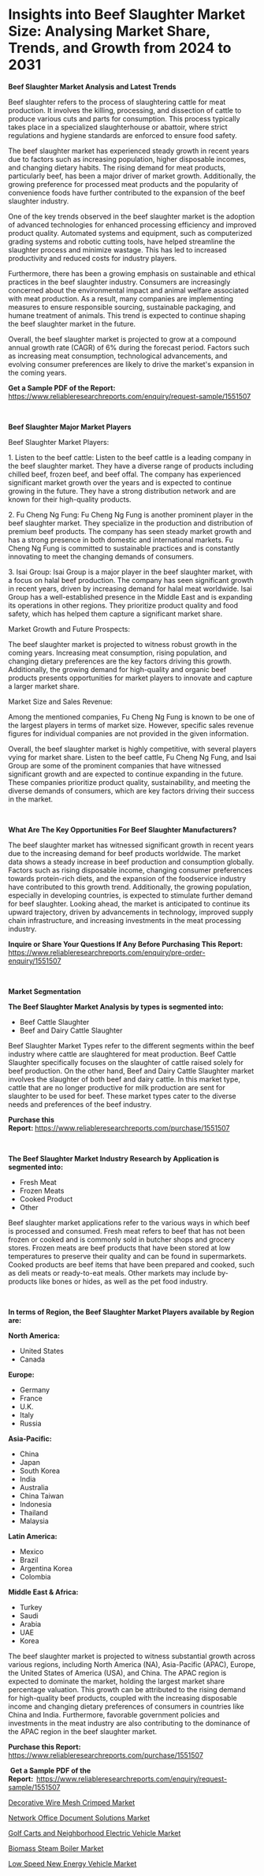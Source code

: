 <p><h1>Insights into Beef Slaughter Market Size: Analysing Market Share, Trends, and Growth from 2024 to 2031</h1></p><p><strong>Beef Slaughter Market Analysis and Latest Trends</strong></p>
<p><p>Beef slaughter refers to the process of slaughtering cattle for meat production. It involves the killing, processing, and dissection of cattle to produce various cuts and parts for consumption. This process typically takes place in a specialized slaughterhouse or abattoir, where strict regulations and hygiene standards are enforced to ensure food safety.</p><p>The beef slaughter market has experienced steady growth in recent years due to factors such as increasing population, higher disposable incomes, and changing dietary habits. The rising demand for meat products, particularly beef, has been a major driver of market growth. Additionally, the growing preference for processed meat products and the popularity of convenience foods have further contributed to the expansion of the beef slaughter industry.</p><p>One of the key trends observed in the beef slaughter market is the adoption of advanced technologies for enhanced processing efficiency and improved product quality. Automated systems and equipment, such as computerized grading systems and robotic cutting tools, have helped streamline the slaughter process and minimize wastage. This has led to increased productivity and reduced costs for industry players.</p><p>Furthermore, there has been a growing emphasis on sustainable and ethical practices in the beef slaughter industry. Consumers are increasingly concerned about the environmental impact and animal welfare associated with meat production. As a result, many companies are implementing measures to ensure responsible sourcing, sustainable packaging, and humane treatment of animals. This trend is expected to continue shaping the beef slaughter market in the future.</p><p>Overall, the beef slaughter market is projected to grow at a compound annual growth rate (CAGR) of 6% during the forecast period. Factors such as increasing meat consumption, technological advancements, and evolving consumer preferences are likely to drive the market's expansion in the coming years.</p></p>
<p><strong>Get a Sample PDF of the Report:&nbsp;</strong> <a href="https://www.reliableresearchreports.com/enquiry/request-sample/1551507">https://www.reliableresearchreports.com/enquiry/request-sample/1551507</a></p>
<p>&nbsp;</p>
<p><strong>Beef Slaughter Major Market Players</strong></p>
<p><p>Beef Slaughter Market Players:</p><p>1. Listen to the beef cattle: Listen to the beef cattle is a leading company in the beef slaughter market. They have a diverse range of products including chilled beef, frozen beef, and beef offal. The company has experienced significant market growth over the years and is expected to continue growing in the future. They have a strong distribution network and are known for their high-quality products.</p><p>2. Fu Cheng Ng Fung: Fu Cheng Ng Fung is another prominent player in the beef slaughter market. They specialize in the production and distribution of premium beef products. The company has seen steady market growth and has a strong presence in both domestic and international markets. Fu Cheng Ng Fung is committed to sustainable practices and is constantly innovating to meet the changing demands of consumers.</p><p>3. Isai Group: Isai Group is a major player in the beef slaughter market, with a focus on halal beef production. The company has seen significant growth in recent years, driven by increasing demand for halal meat worldwide. Isai Group has a well-established presence in the Middle East and is expanding its operations in other regions. They prioritize product quality and food safety, which has helped them capture a significant market share.</p><p>Market Growth and Future Prospects:</p><p>The beef slaughter market is projected to witness robust growth in the coming years. Increasing meat consumption, rising population, and changing dietary preferences are the key factors driving this growth. Additionally, the growing demand for high-quality and organic beef products presents opportunities for market players to innovate and capture a larger market share.</p><p>Market Size and Sales Revenue:</p><p>Among the mentioned companies, Fu Cheng Ng Fung is known to be one of the largest players in terms of market size. However, specific sales revenue figures for individual companies are not provided in the given information.</p><p>Overall, the beef slaughter market is highly competitive, with several players vying for market share. Listen to the beef cattle, Fu Cheng Ng Fung, and Isai Group are some of the prominent companies that have witnessed significant growth and are expected to continue expanding in the future. These companies prioritize product quality, sustainability, and meeting the diverse demands of consumers, which are key factors driving their success in the market.</p></p>
<p>&nbsp;</p>
<p><strong>What Are The Key Opportunities For Beef Slaughter Manufacturers?</strong></p>
<p><p>The beef slaughter market has witnessed significant growth in recent years due to the increasing demand for beef products worldwide. The market data shows a steady increase in beef production and consumption globally. Factors such as rising disposable income, changing consumer preferences towards protein-rich diets, and the expansion of the foodservice industry have contributed to this growth trend. Additionally, the growing population, especially in developing countries, is expected to stimulate further demand for beef slaughter. Looking ahead, the market is anticipated to continue its upward trajectory, driven by advancements in technology, improved supply chain infrastructure, and increasing investments in the meat processing industry.</p></p>
<p><strong>Inquire or Share Your Questions If Any Before Purchasing This Report:</strong> <a href="https://www.reliableresearchreports.com/enquiry/pre-order-enquiry/1551507">https://www.reliableresearchreports.com/enquiry/pre-order-enquiry/1551507</a></p>
<p>&nbsp;</p>
<p><strong>Market Segmentation</strong></p>
<p><strong>The Beef Slaughter Market Analysis by types is segmented into:</strong></p>
<p><ul><li>Beef Cattle Slaughter</li><li>Beef and Dairy Cattle Slaughter</li></ul></p>
<p><p>Beef Slaughter Market Types refer to the different segments within the beef industry where cattle are slaughtered for meat production. Beef Cattle Slaughter specifically focuses on the slaughter of cattle raised solely for beef production. On the other hand, Beef and Dairy Cattle Slaughter market involves the slaughter of both beef and dairy cattle. In this market type, cattle that are no longer productive for milk production are sent for slaughter to be used for beef. These market types cater to the diverse needs and preferences of the beef industry.</p></p>
<p><strong>Purchase this Report:&nbsp;</strong><a href="https://www.reliableresearchreports.com/purchase/1551507">https://www.reliableresearchreports.com/purchase/1551507</a></p>
<p>&nbsp;</p>
<p><strong>The Beef Slaughter Market Industry Research by Application is segmented into:</strong></p>
<p><ul><li>Fresh Meat</li><li>Frozen Meats</li><li>Cooked Product</li><li>Other</li></ul></p>
<p><p>Beef slaughter market applications refer to the various ways in which beef is processed and consumed. Fresh meat refers to beef that has not been frozen or cooked and is commonly sold in butcher shops and grocery stores. Frozen meats are beef products that have been stored at low temperatures to preserve their quality and can be found in supermarkets. Cooked products are beef items that have been prepared and cooked, such as deli meats or ready-to-eat meals. Other markets may include by-products like bones or hides, as well as the pet food industry.</p></p>
<p>&nbsp;</p>
<p><strong>In terms of Region, the Beef Slaughter Market Players available by Region are:</strong></p>
<p>
    <p> <strong> North America: </strong>
        <ul>
            <li>United States</li>
            <li>Canada</li>
        </ul>
        </p> 
    <p> <strong> Europe: </strong>
        <ul>
            <li>Germany</li>
            <li>France</li>
            <li>U.K.</li>
            <li>Italy</li>
            <li>Russia</li>
        </ul>
        </p> 
    <p> <strong> Asia-Pacific: </strong>
        <ul>
            <li>China</li>
            <li>Japan</li>
            <li>South Korea</li>
            <li>India</li>
            <li>Australia</li>
            <li>China Taiwan</li>
            <li>Indonesia</li>
            <li>Thailand</li>
            <li>Malaysia</li>
        </ul>
        </p> 
    <p> <strong> Latin America: </strong>
        <ul>
            <li>Mexico</li>
            <li>Brazil</li>
            <li>Argentina Korea</li>
            <li>Colombia</li>
        </ul>
        </p> 
    <p> <strong> Middle East & Africa: </strong>
        <ul>
            <li>Turkey</li>
            <li>Saudi</li>
            <li>Arabia</li>
            <li>UAE</li>
            <li>Korea</li>
        </ul>
    </p>
    </p>
<p><p>The beef slaughter market is projected to witness substantial growth across various regions, including North America (NA), Asia-Pacific (APAC), Europe, the United States of America (USA), and China. The APAC region is expected to dominate the market, holding the largest market share percentage valuation. This growth can be attributed to the rising demand for high-quality beef products, coupled with the increasing disposable income and changing dietary preferences of consumers in countries like China and India. Furthermore, favorable government policies and investments in the meat industry are also contributing to the dominance of the APAC region in the beef slaughter market.</p></p>
<p><strong>Purchase this Report: </strong><a href="https://www.reliableresearchreports.com/purchase/1551507">https://www.reliableresearchreports.com/purchase/1551507</a></p>
<p>&nbsp;<strong>Get a Sample PDF of the Report:&nbsp;&nbsp;</strong><a href="https://www.reliableresearchreports.com/enquiry/request-sample/1551507">https://www.reliableresearchreports.com/enquiry/request-sample/1551507</a></p>
<p><strong></strong></p>
<p><p><a href="https://medium.com/@vanessachurchill767/decorative-wire-mesh-crimped-market-insight-market-trends-growth-forecasted-from-2024-to-2031-e0e102f9201b">Decorative Wire Mesh Crimped Market</a></p><p><a href="https://medium.com/@vanessachurchill767/network-office-document-solutions-market-size-market-outlook-and-market-forecast-2024-to-2031-b0bf8cd6a27d">Network Office Document Solutions Market</a></p><p><a href="https://medium.com/@vanessachurchill767/golf-carts-and-neighborhood-electric-vehicle-market-competitive-analysis-market-trends-and-23de376b4ef5">Golf Carts and Neighborhood Electric Vehicle Market</a></p><p><a href="https://medium.com/@vanessachurchill767/biomass-steam-boiler-market-trends-forecast-and-competitive-analysis-to-2031-fd050a2f3a31">Biomass Steam Boiler Market</a></p><p><a href="https://medium.com/@vanessachurchill767/low-speed-new-energy-vehicle-market-analysis-its-cagr-market-segmentation-and-global-industry-cf86509bfce8">Low Speed New Energy Vehicle Market</a></p></p>